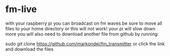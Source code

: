 # fm-live
with your raspberry pi you can broadcast on fm waves
be sure to move all files to your home directory or this will not work!
your pi will slow down more 
you will also need to download another file from github by running:


sudo git clone https://github.com/markondej/fm_transmitter
or click the link and download the files
